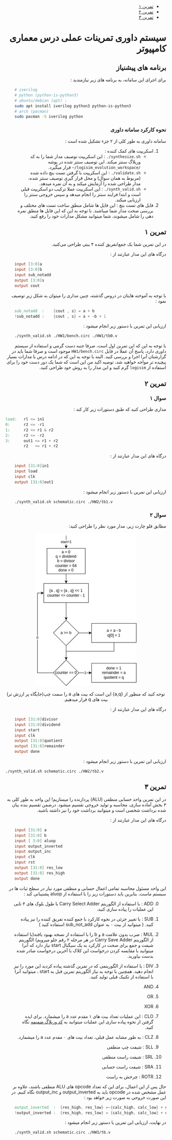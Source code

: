 <div dir='rtl'>

- [تمرین ۱](#تمرین-۱)
- [تمرین ۲](#تمرین-۲)
- [تمرین ۳](#تمرین-۳)

# سیستم داوری تمرینات عملی درس معماری کامپیوتر

## برنامه های پیشنیاز

برای اجرای این سامانه، به برنامه های زیر نیازمندید :

</div>

```bash
    # iverilog
    # python (python-is-python3)
    # ubuntu/debian (apt) :
    sudo apt install iverilog python3 python-is-python3
    # arch (pacman)
    sudo pacman -S iverilog python
```

<div dir='rtl'>

### نحوه کارکرد سامانه داوری

سامانه داوری به طور کلی از ۲ جزء تشکیل شده است :

1. اسکریپت های کمک کننده :
   - <code dir='ltr'>./synthesize.sh</code> :
     این اسکریپت توصیف مدار شما را به کد وریلاگ سنتز میکند.
     این توصیف سنتز شده در پوشه
     <code dir='ltr'>~/logisim_evolution_workspace/</code> قرار میگیرد.
   - <code dir='ltr'>./validate.sh</code> :
     این اسکریپت با گرفتن تست بنچ داده شده (مربوط به همان سوال)
     و محل قرار گیری توصیف سنتز شده، مدار طراحی شده را آزمایش میکند و به آن نمره میدهد.
   - <code dir='ltr'>./synth_valid.sh</code> :
     این اسکریپت عملا ترکیب دو اسکریپت قبلی است و ابتدا فرایند سنتز را انجام میدهد و سپس
     خروجی سنتز را ارزیابی میکند.
2. فایل های تست بنچ :
   این فایل ها شامل منطق ساخت تست های مختلف و بررسی صحت مدار شما میباشند.
   با توجه به این که این فایل ها منطق نمره دهی را شامل میشوند، شما میتوانید مشکل مدارات خود را رفع کنید.

## تمرین ۱

در این تمرین شما یک
جمع/تفریق کننده ۴ بیتی طراحی
می‌کنید.

درگاه های این مدار عبارتند از :

</div>

```verilog
    input [3:0]a
    input [3:0]b
    input sub_notadd
    output [3:0]s
    output cout
```

<div dir='rtl'>
با توجه به آموخته هایتان در دروس گذشته، چنین مداری را
    میتوان به شکل زیر توصیف نمود :
</div>

```verilog
    sub_notadd  :    {cout , s} = a + b
    !sub_notadd :    {cout , s} = a + ~b + 1
```

<div dir='rtl'>

ارزیابی این تمرین با دستور زیر انجام میشود :

</div>

```bash
    ./synth_valid.sh ./HW1/bench.circ ./HW1/tb0.v
```

<div dir='rtl'>
با توجه به این که این تمرین اول است،
    صرفا جنبه دست گرمی و استفاده از سیستم داوری دارد،
    پاسخ آن عملا در فایل
    <code dir='ltr'>HW1/bench.circ</code>
    موجود است و صرفا شما باید در گزارشتان آنرا اجرا و بررسی کنید.
    البته با توجه به این که در ادامه درس با مدارات بسیار پیچیده تر
    مواجه خواهید شد، توصیه اکید من این است که شما یک دور دست خود
    را برای استفاده از
    <code dir='ltr'>logisim</code>
    گرم کنید و این مدار را به روش خود طراحی کنید.

## تمرین ۲

### سوال ۱

مداری طراحی کنید که طبق دستورات زیر کار کند :

</div>

```verilog
load:   rl <= in1
0:      r2 <= -r1
1:      r2 <= r1 & r2
2:      r2 <= -r2
3:      out1 <= r1 + r2
        r2   <= r1 + r2
```

<div dir='rtl'>

درگاه های این مدار عبارتند از :

</div>

```verilog
    input [31:0]in1
    input load
    input clk
    output [31:0]out1
```

<div dir='rtl'>

ارزیابی این تمرین با دستور زیر انجام میشود :

</div>

```bash
    ./synth_valid.sh schematic.circ ./HW2/tb1.v
```

<div dir='rtl'>

### سوال ۲

مطابق فلو چارت زیر، مدار مورد نظر را طراحی کنید:

<center>
<img src='images/2q2.jpg'/>

توجه کنید که منظور از {a,q} این است که
بیت های a را سمت چپ(جایگاه پر ارزش تر) بیت های
q قرار میدهیم.

</center>
درگاه های این مدار عبارتند از :

</div>

```verilog
    input [31:0]divisor
    input [31:0]dividend
    input start
    input clk
    output [31:0]quotient
    output [31:0]remainder
    output done
```

<div dir='rtl'>

ارزیابی این تمرین با دستور زیر انجام میشود :

</div>

    ./synth_valid.sh schematic.circ ./HW2/tb2.v

<div dir='rtl'>

## تمرین ۳

در این تمرین واحد حسابی منطقی (ALU) پردازنده را میسازیم!
این واحد به طور کلی به ۳ بخش آماده سازی،
محاسبه و تولید خروجی تقسیم میشود.
درضمن تقسیم بنده بیان شده برداشت شخصی است و میتوانید برداشت خود را نیز داشته باشید.

درگاه های این مدار عبارتند از :

</div>

```verilog
    input [31:0] a
    input [31:0] b
    input [ 3:0] aluop
    input output_inverted
    input output_inc
    input clk
    input rst
    output [31:0] res_low
    output [31:0] res_high
    output done
```

<div dir='rtl'>

این واحد مسئول محاسبه تمامی اعمال حسابی و منطقی مورد نیاز در سطح ثبات ها در سیستم
ماست. بنابرین باید دستورات زیر را با استفاده از aluop پشتیبانی کند :

0. ADD :
   با استفاده از الگوریتم Carry Select Adder با طول بلوک های ۴ تایی این عملیات را پیاده سازی کنید.
1. SUB :
   با تغییر جزئی در نحوه کارکرد با جمع کننده تفریق کننده را نیز پیاده کنید. ( میتوانید از بیت ۰ به عنوان
   sub_not_add استفاده کنید )
2. MUL :
   ضرب بدون علامت a و b را با استفاده از نسخه بهبود
   یافته(با استفاده از الگوریتم Carry Save Adder در هر مرحله
   ۲ رقم جلو میرویم) الگوریتم شیفت و جمع برای صحت در کارکرد به یک سیگنال start نیاز دارد
   که آنرا میتوانید با مقایسه کردن درخواست این کلاک با آخرین درخواست صادر شده بدست بیاورید.
3. DIV :
   با استفاده از الگوریتمی که در تمرین گذشته پیاده کردید این مورد را نیز انجام دهید.
   همچنین با توجه به نیاز الگوریتم تمرین قبل به start ، میتوانید آنرا با استفاده از تکنیک قبلی تولید کنید.
4. AND
5. OR
6. XOR
7. CLO :
   این عملیات تعداد بیت های ۱ مقدم عدد a را میشمارد. برای ایده گرفتن از نحوه پیاده سازی این عملیات میتوانید
   به
   [کد وریلاگ ضمیمه](HW3/alu.v)
   نگاه کنید.

8. CLZ :
   به طور مشابه عمل قبلی، تعداد بیت های ۰ مقدم عدد a را میشمارد.
9. SLL : شیفت چپ منطقی
10. SRL : شیفت راست منطقی
11. SRA : شیفت راست حسابی
12. ROTR : چرخش به راست

حال پس از این اعمال، برای این که تعداد opcode های ALU منطقی باشند، علاوه بر عمل مشخص شده در opcode باید
به output_inverted و output_inc نگاه کنیم.
در این صورت خروجی به صورت زیر خواهد بود :

</div>

```verilog
    output_inverted  :  {res_high, res_low} =~{calc_high, calc_low} + output_inc
    !output_inverted :  {res_high, res_low} = {calc_high, calc_low} + output_inc
```

<div dir='rtl'>

در نهایت، ارزیابی این تمرین با دستور زیر انجام میشود :

</div>

```bash
    ./synth_valid.sh schematic.circ ./HW3/tb.v
```
